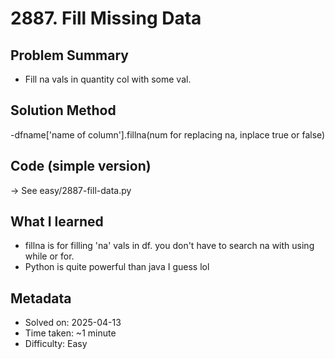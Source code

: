 # 2887. Fill Missing Data

## Problem Summary
- Fill na vals in quantity col with some val.

## Solution Method
-dfname['name of column'].fillna(num for replacing na, inplace true or false)

## Code (simple version)
→ See easy/2887-fill-data.py

## What I learned
- fillna is for filling 'na' vals in df. you don't have to search na with using while or for.
- Python is quite powerful than java I guess lol 

## Metadata
- Solved on: 2025-04-13  
- Time taken: ~1 minute  
- Difficulty: Easy
